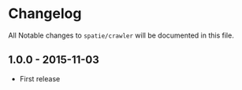 # Changelog

All Notable changes to `spatie/crawler` will be documented in this file.

## 1.0.0 - 2015-11-03
- First release
